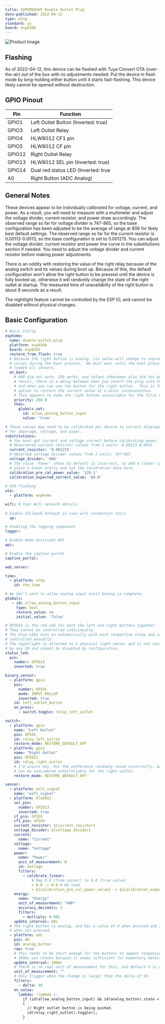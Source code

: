 ```yaml
---
title: SUPERNIGHT Double Outlet Plug
date-published: 2022-04-12
type: plug
standard: us
board: esp8266
---
```


![Product Image](SUPERNIGHT-Double-Outlet-Plug.jpg "Product Image")

## Flashing

As of 2022-04-12, this device can be flashed with Tuya Convert OTA (over-the-air) out of the box with no adjustments needed.  Put the device in flash mode by long-holding either button until it starts fast-flashing.  This device likely cannot be opened without destruction.

## GPIO Pinout

| Pin    | Function                               |
| ------ | -------------------------------------- |
| GPIO1  | Left Outlet Button (Inverted: true)    |
| GPIO3  | Left Outlet Relay                      |
| GPIO4  | HLW8012 CF1 pin                        |
| GPIO5  | HLW8012 CF pin                         |
| GPIO12  | Right Outlet Relay                    |
| GPIO13 | HLW8012 SEL pin (Inverted: true)       |
| GPIO14 | Dual red status LED (Inverted: true    |
| A0 | Right Button (ADC Analog)                  |

## General Notes

These devices appear to be individually calibrated for voltage, current, and power.  As a result, you will need to measure with a multimeter and adjust the voltage divider, current resistor, and power draw accordingly.  The observed range so far for voltage divider is 747-865, so the base configuration has been adjusted to be the average of range at 806 for likely best default settings.  The observed range so far for the current resistor is 0.00113-0.0013, so the base configuration is set to 0.001215.  You can adjust the voltage divider, current resistor and power line curve in the substitutions section if needed.  You need to adjust the voltage divider and current resistor before making power adjustments.

There is an oddity with restoring the value of the right relay because of the analog switch and its values during boot up.  Because of this, the default configuration won't allow the right button to be pressed until the device is fully booted up, otherwise it will randomly change the state of the right outlet at startup.  The measured time of unavailablity of the right button is about 8 seconds as a result.

The nightlight feature cannot be controlled by the ESP IO, and cannot be disabled without physical changes.

## Basic Configuration

```yaml
# Basic Config
esphome:
  name: double-outlet-plug
  platform: esp8266
  board: esp8285
  restore_from_flash: true
  # Because the right button is analog, its value will change to unpredictable
  # values during the boot process.  We must wait until the boot process has
  # loaded all sensors.
  on_boot:
    # 600 did not work, 250 works, and values inbetween also did not work. As a
    # result, there is a delay between when you insert the plug into the wall
    # and when you can use the button for the right outlet.  This is the safest
    # option to restore the correct value at a minor inconvenience.
    # This appears to make the right button unavailable for the first 8 seconds.
    priority: 250.0
    then:
      globals.set:
        id: allow_analog_button_input
        value: 'true'

# These values may need to be calibrated per device to correct displayed values
# for amperage, voltage, and power.
substitutions:
  # You must get current and voltage correct before calibrating power.
  # Observered current resistor values from 2 units: 0.00113-0.0013
  current_resistor: '0.001215'
  # Observed voltage divider values from 2 units: 747-865
  voltage_divider: '806'
  # The value 'Power' shows by default is incorrect, to add a linear correction
  # place a known entity and set the calibration data here.
  calibration_pre_cal_power_value: '129.1'
  calibration_expected_correct_value: '60.0'
    
# OTA flashing
ota:
  - platform: esphome

wifi: # Your Wifi network details
  
# Enable fallback hotspot in case wifi connection fails  
  ap:

# Enabling the logging component
logger:

# Enable Home Assistant API
api:

# Enable the captive portal
captive_portal:

web_server:

time:
  - platform: sntp
    id: the_time

# We don't want to allow analog input until bootup is complete.
globals:
   - id: allow_analog_button_input
     type: bool
     restore_value: no
     initial_value: 'false'

# GPIO14 is the red LED for both the left and right buttons together.
# They cannot be controlled individually.
# The blue LEDs turn on automatically with each respective relay and cannot be
# controlled manually.
# The nightlight is attached to a physical light sensor and is not controlled
# by any IO and cannot be disabled by configuration.
status_led:
  pin:
    number: GPIO14
    inverted: true

binary_sensor:
  - platform: gpio
    pin:
      number: GPIO1
      mode: INPUT_PULLUP
      inverted: true
    id: left_outlet_button
    on_press:
      - switch.toggle: relay_left_outlet

switch:
  - platform: gpio
    name: "Left Outlet"
    pin: GPIO3
    id: relay_left_outlet
    restore_mode: RESTORE_DEFAULT_OFF
  - platform: gpio
    name: "Right Outlet"
    pin: GPIO12
    id: relay_right_outlet
    # I'm unsure why, but the preference randomly saved incorrectly, and should
    # not be considered safe/reliable for the right outlet.
    restore_mode: RESTORE_DEFAULT_OFF

sensor:
  - platform: wifi_signal
    name: "wifi_signal"
  - platform: hlw8012
    sel_pin:
      number: GPIO13
      inverted: true
    cf_pin: GPIO5
    cf1_pin: GPIO4
    current_resistor: ${current_resistor}
    voltage_divider: ${voltage_divider}
    current:
      name: "Current"
    voltage:
      name: "Voltage"
    power:
      name: "Power"
      unit_of_measurement: W
      id: wattage
      filters:
        - calibrate_linear:
            # Map 0.0 (from sensor) to 0.0 (true value)
            - 0.0 -> 0.0 # No load
            - ${calibration_pre_cal_power_value} -> ${calibration_expected_correct_value}
    energy:
      name: "Energy"
      unit_of_measurement: "kWh"
      accuracy_decimals: 3
      filters:
        - multiply: 0.001
    update_interval: 60s
  # The right button is analog, and has a value of 4 when pressed and 1024
  # when not pressed.
  - platform: adc
    pin: A0
    id: analog_button
    raw: true
    # This needs to be short enough for the buttons to appear responsive.
    # 100ms was chosen because it seems sufficient for momentary detection.
    update_interval: 100ms
    # There is no real unit of measurement for this, and default V is confusing.
    unit_of_measurement: ""
    # Only trigger when the change is larger than the delta of 50.
    filters:
      - delta: 50
    on_value:
      lambda: !lambda |-
        if (id(allow_analog_button_input) && id(analog_button).state < 50)
        {
          // Right outlet button is being pushed.
          id(relay_right_outlet).toggle();
        }
```
